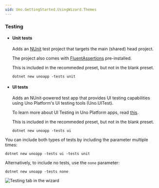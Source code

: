 ```yaml
---
uid: Uno.GettingStarted.UsingWizard.Themes
---
```


### Testing

- #### Unit tests
    Adds an [NUnit](https://nunit.org) test project that targets the main (shared) head project.  

    The project also comes with [FluentAssertions](https://fluentassertions.com) pre-installed.

    This is included in the recommeded preset, but not in the blank preset.

    ```
    dotnet new unoapp -tests unit
    ```

- #### UI tests  
    Adds an NUnit-powered test app that provides UI testing capabilities using Uno Platform's UI testing tools (Uno.UITest).  

    To learn more about UI Testing in Uno Platform apps, read [this](xref:Uno.UITest.GetStarted).

    This is included in the recommeded preset, but not in the blank preset.

    ```
    dotnet new unoapp -tests ui
    ```

You can include both types of tests by including the parameter multiple times:

```
dotnet new unoapp -tests ui -tests unit
```

Alternatively, to include no tests, use the `none` parameter:

```
dotnet new unoapp -tests none
```




![Testing tab in the wizard](assets/testing.jpg)
